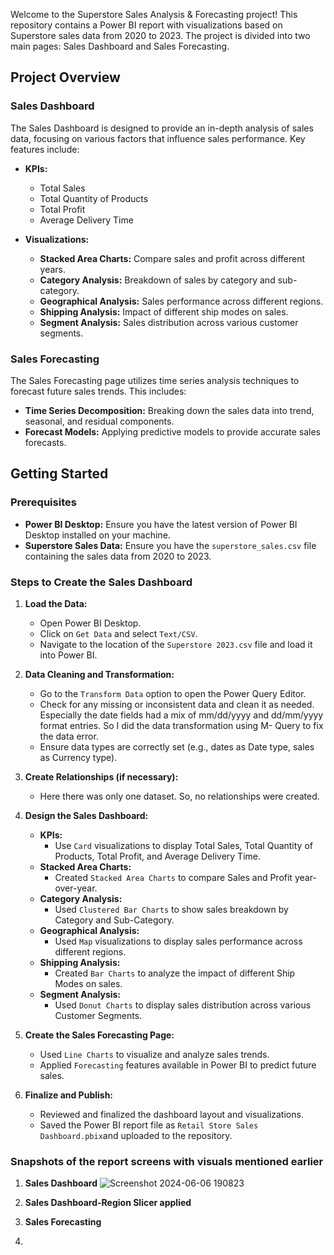Welcome to the Superstore Sales Analysis & Forecasting project! This repository contains a Power BI report with visualizations based on Superstore sales data from 2020 to 2023. The project is divided into two main pages: Sales Dashboard and Sales Forecasting.

## Project Overview

### Sales Dashboard

The Sales Dashboard is designed to provide an in-depth analysis of sales data, focusing on various factors that influence sales performance. Key features include:

- **KPIs:** 
  - Total Sales
  - Total Quantity of Products
  - Total Profit
  - Average Delivery Time

- **Visualizations:**
  - **Stacked Area Charts:** Compare sales and profit across different years.
  - **Category Analysis:** Breakdown of sales by category and sub-category.
  - **Geographical Analysis:** Sales performance across different regions.
  - **Shipping Analysis:** Impact of different ship modes on sales.
  - **Segment Analysis:** Sales distribution across various customer segments.

### Sales Forecasting

The Sales Forecasting page utilizes time series analysis techniques to forecast future sales trends. This includes:

- **Time Series Decomposition:** Breaking down the sales data into trend, seasonal, and residual components.
- **Forecast Models:** Applying predictive models to provide accurate sales forecasts.

## Getting Started

### Prerequisites

- **Power BI Desktop:** Ensure you have the latest version of Power BI Desktop installed on your machine.
- **Superstore Sales Data:** Ensure you have the `superstore_sales.csv` file containing the sales data from 2020 to 2023.
  
### Steps to Create the Sales Dashboard
1. **Load the Data:**
   - Open Power BI Desktop.
   - Click on `Get Data` and select `Text/CSV`.
   - Navigate to the location of the `Superstore 2023.csv` file and load it into Power BI.

2. **Data Cleaning and Transformation:**
   - Go to the `Transform Data` option to open the Power Query Editor.
   - Check for any missing or inconsistent data and clean it as needed. Especially the date fields had a mix of mm/dd/yyyy and dd/mm/yyyy format entries. So I did the data transformation using M- Query to fix the data error.
   - Ensure data types are correctly set (e.g., dates as Date type, sales as Currency type).

3. **Create Relationships (if necessary):**
   - Here there was only one dataset. So, no relationships were created.

4. **Design the Sales Dashboard:**
   - **KPIs:** 
     - Use `Card` visualizations to display Total Sales, Total Quantity of Products, Total Profit, and Average Delivery Time.
   - **Stacked Area Charts:**
     - Created `Stacked Area Charts` to compare Sales and Profit year-over-year.
   - **Category Analysis:**
     - Used `Clustered Bar Charts` to show sales breakdown by Category and Sub-Category.
   - **Geographical Analysis:**
     - Used `Map` visualizations to display sales performance across different regions.
   - **Shipping Analysis:**
     - Created `Bar Charts` to analyze the impact of different Ship Modes on sales.
   - **Segment Analysis:**
     - Used `Donut Charts` to display sales distribution across various Customer Segments.

5. **Create the Sales Forecasting Page:**
   - Used `Line Charts` to visualize and analyze sales trends.
   - Applied `Forecasting` features available in Power BI to predict future sales.

6. **Finalize and Publish:**
   - Reviewed and finalized the dashboard layout and visualizations.
   - Saved the Power BI report file as `Retail Store Sales Dashboard.pbix`and uploaded to the repository.

### Snapshots of the report screens with visuals mentioned earlier
1. **Sales Dashboard**
   ![Screenshot 2024-06-06 190823](https://github.com/SteffyJacob/PowerBIDashboard-1/assets/69688793/f1385461-0cff-43ae-a1d8-b45db22c8931)
   
3. **Sales Dashboard-Region Slicer applied**
   
4. **Sales Forecasting**
5. 

